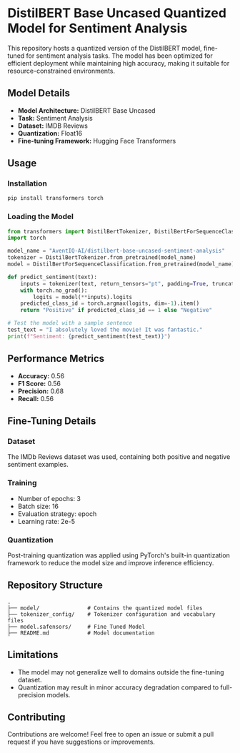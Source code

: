 # DistilBERT Base Uncased Quantized Model for Sentiment Analysis

This repository hosts a quantized version of the DistilBERT model, fine-tuned for sentiment analysis tasks. The model has been optimized for efficient deployment while maintaining high accuracy, making it suitable for resource-constrained environments.

## Model Details

- **Model Architecture:** DistilBERT Base Uncased  
- **Task:** Sentiment Analysis  
- **Dataset:** IMDB Reviews  
- **Quantization:** Float16  
- **Fine-tuning Framework:** Hugging Face Transformers  

## Usage

### Installation

```sh
pip install transformers torch
```

### Loading the Model

```python
from transformers import DistilBertTokenizer, DistilBertForSequenceClassification, Trainer, TrainingArguments
import torch

model_name = "AventIQ-AI/distilbert-base-uncased-sentiment-analysis"
tokenizer = DistilBertTokenizer.from_pretrained(model_name)
model = DistilBertForSequenceClassification.from_pretrained(model_name)

def predict_sentiment(text):
    inputs = tokenizer(text, return_tensors="pt", padding=True, truncation=True, max_length=512)
    with torch.no_grad():
        logits = model(**inputs).logits
    predicted_class_id = torch.argmax(logits, dim=-1).item()
    return "Positive" if predicted_class_id == 1 else "Negative"

# Test the model with a sample sentence
test_text = "I absolutely loved the movie! It was fantastic."
print(f"Sentiment: {predict_sentiment(test_text)}")
```

## Performance Metrics

- **Accuracy:** 0.56  
- **F1 Score:** 0.56  
- **Precision:** 0.68  
- **Recall:** 0.56  

## Fine-Tuning Details

### Dataset

The IMDb Reviews dataset was used, containing both positive and negative sentiment examples.

### Training

- Number of epochs: 3  
- Batch size: 16  
- Evaluation strategy: epoch  
- Learning rate: 2e-5  

### Quantization

Post-training quantization was applied using PyTorch's built-in quantization framework to reduce the model size and improve inference efficiency.

## Repository Structure

```
.
├── model/               # Contains the quantized model files
├── tokenizer_config/    # Tokenizer configuration and vocabulary files
├── model.safensors/     # Fine Tuned Model
├── README.md            # Model documentation
```

## Limitations

- The model may not generalize well to domains outside the fine-tuning dataset.  
- Quantization may result in minor accuracy degradation compared to full-precision models.  

## Contributing

Contributions are welcome! Feel free to open an issue or submit a pull request if you have suggestions or improvements.

